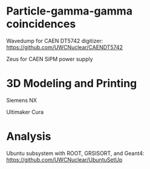 # Particle-gamma-gamma coincidences

Wavedump for CAEN DT5742 digitizer: https://github.com/UWCNuclear/CAENDT5742

Zeus for CAEN SiPM power supply

# 3D Modeling and Printing

Siemens NX

Ultimaker Cura

# Analysis

Ubuntu subsystem with ROOT, GRSISORT, and Geant4: https://github.com/UWCNuclear/UbuntuSetUp


